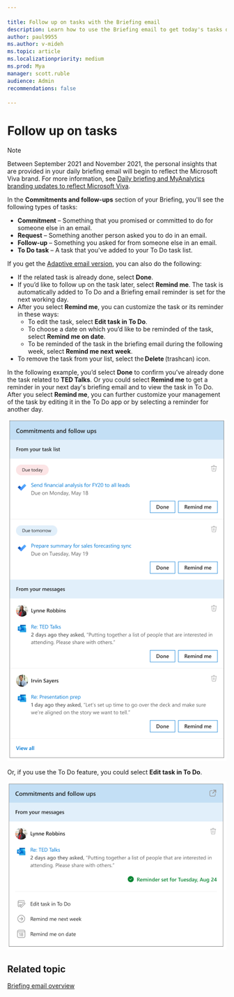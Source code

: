 ```yaml
---

title: Follow up on tasks with the Briefing email
description: Learn how to use the Briefing email to get today's tasks done
author: paul9955
ms.author: v-mideh
ms.topic: article
ms.localizationpriority: medium 
ms.prod: Mya
manager: scott.ruble
audience: Admin
recommendations: false

---
```

# Follow up on tasks

>[!Note]
> Between September 2021 and November 2021, the personal insights that are provided in your daily briefing email will begin to reflect the Microsoft Viva brand. For more information, see [Daily briefing and MyAnalytics branding updates to reflect Microsoft Viva](https://techcommunity.microsoft.com/t5/microsoft-viva-blog/daily-briefing-and-myanalytics-branding-updates-to-reflect/ba-p/2681246).

In the **Commitments and follow-ups** section of your Briefing, you'll see the following types of tasks:

* **Commitment** &ndash; Something that you promised or committed to do for someone else in an email.
* **Request** &ndash; Something another person asked you to do in an email.
* **Follow-up** &ndash; Something you asked for from someone else in an email.
* **To Do task** &ndash; A task that you've added to your To Do task list.

If you get the [Adaptive email version](be-overview.md#adaptive-or-html-version), you can also do the following:

* If the related task is already done, select **Done**.
* If you’d like to follow up on the task later, select **Remind me**. The task is automatically added to To Do and a Briefing email reminder is set for the next working day.  
* After you select **Remind me**, you can customize the task or its reminder in these ways:
   * To edit the task, select **Edit task in To Do**.
   * To choose a date on which you’d like to be reminded of the task, select **Remind me on date**.
   * To be reminded of the task in the briefing email during the following week, select **Remind me next week**.
* To remove the task from your list, select the **Delete** (trashcan) icon.

In the following example, you’d select **Done** to confirm you’ve already done the task related to **TED Talks**. Or you could select **Remind me** to get a reminder in your next day's briefing email and to view the task in To Do. After you select **Remind me**, you can further customize your management of the task by editing it in the To Do app or by selecting a reminder for another day. 

![Briefing email about commitments](./images/be-task-to-do2.png)

Or, if you use the To Do feature, you could select **Edit task in To Do**.

![Briefing email about commitments and To Do task](./images/commit-to-do.png)

## Related topic

[Briefing email overview](be-overview.md)
